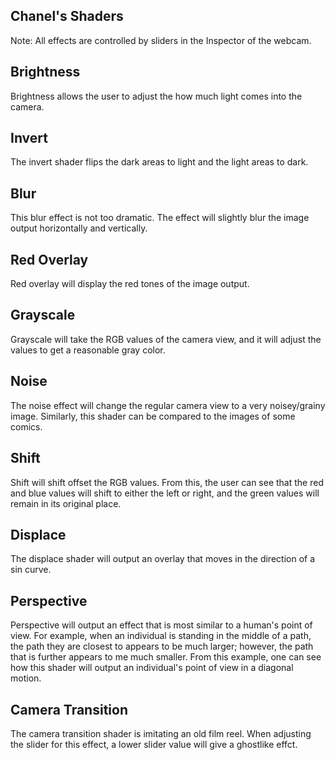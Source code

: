 Chanel's Shaders
---
Note: All effects are controlled by sliders in the Inspector of the webcam.

## Brightness
Brightness allows the user to adjust the how much light comes into the camera.

## Invert 
The invert shader flips the dark areas to light and the light areas to dark.

## Blur 
This blur effect is not too dramatic. The effect will slightly blur the image output horizontally and vertically.

## Red Overlay 
Red overlay will display the red tones of the image output.

## Grayscale
Grayscale will take the RGB values of the camera view, and it will adjust the values to get a reasonable gray color.

## Noise 
The noise effect will change the regular camera view to a very noisey/grainy image. Similarly, this shader can be compared to the images of some comics.

## Shift 
Shift will shift offset the RGB values. From this, the user can see that the red and blue values will shift to either the left or right, and the green values will remain in its original place.

## Displace 
The displace shader will output an overlay that moves in the direction of a sin curve.

## Perspective 
Perspective will output an effect that is most similar to a human's point of view. For example, when an individual is standing in the middle of a path, the path they are closest to appears to be much larger; however, the path that is further appears to me much smaller. From this example, one can see how this shader will output an individual's point of view in a diagonal motion.

## Camera Transition 
The camera transition shader is imitating an old film reel. When adjusting the slider for this effect, a lower slider value will give a ghostlike effct.





